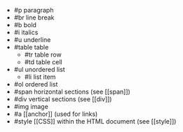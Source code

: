 - #p paragraph
- #br line break
- #b bold
- #i italics
- #u underline
- #table table 
	- #tr table row
	- #td table cell
- #ul unordered list
	- #li list item
- #ol ordered list
- #span horizontal sections (see [[span]])
- #div vertical sections (see [[div]])
- #img image
- #a [[anchor]] (used for links)
- #style [[CSS]] within the HTML document (see [[style]])